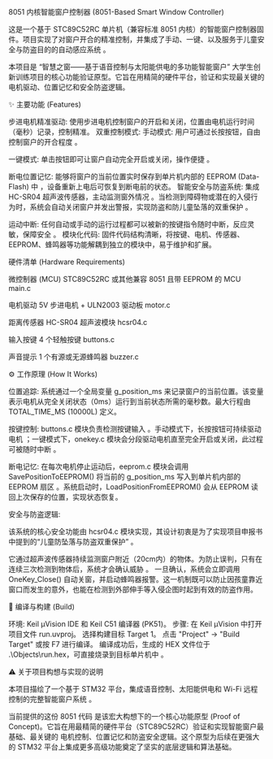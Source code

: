 8051 内核智能窗户控制器 (8051-Based Smart Window Controller)

这是一个基于 STC89C52RC 单片机（兼容标准 8051 内核）的智能窗户控制器固件。项目实现了对窗户开合的精准控制，并集成了手动、一键、以及服务于儿童安全与防盗目的的自动感应系统 。

本项目是 “智慧之窗——基于语音控制与太阳能供电的多功能智能窗户” 大学生创新训练项目的核心功能验证原型。它旨在用精简的硬件平台，验证和实现最关键的电机驱动、位置记忆和安全防盗逻辑。

✨ 主要功能 (Features)

步进电机精准驱动: 使用步进电机控制窗户的开启和关闭，位置由电机运行时间（毫秒）记录，控制精准。
双重控制模式:
手动模式: 用户可通过长按按钮，自由控制窗户的开合程度 。

一键模式: 单击按钮即可让窗户自动完全开启或关闭，操作便捷 。

断电位置记忆: 能够将窗户的当前位置实时保存到单片机内部的 EEPROM (Data-Flash) 中 ，设备重新上电后可恢复到断电前的状态。
智能安全与防盗系统: 集成 HC-SR04 超声波传感器，主动监测窗外情况 。当检测到障碍物或潜在的入侵行为时，系统会自动关闭窗户并发出警报，实现防盗和防儿童坠落的双重保护 。

运动中断: 任何自动或手动的运行过程都可以被新的按键指令随时中断，反应灵敏，保障安全 。
模块化代码: 固件代码结构清晰，将按键、电机、传感器、EEPROM、蜂鸣器等功能解耦到独立的模块中，易于维护和扩展。

硬件清单 (Hardware Requirements)

微控制器 (MCU)	STC89C52RC 或其他兼容 8051 且带 EEPROM 的 MCU	main.c

电机驱动	5V 步进电机 + ULN2003 驱动板	motor.c

距离传感器	HC-SR04 超声波模块	hcsr04.c

输入按键	4 个轻触按键	buttons.c

声音提示	1 个有源或无源蜂鸣器	buzzer.c

⚙️ 工作原理 (How It Works)

位置追踪: 系统通过一个全局变量 g_position_ms 来记录窗户的当前位置。该变量表示电机从完全关闭状态（0ms）运行到当前状态所需的毫秒数。最大行程由 TOTAL_TIME_MS (10000L) 定义。

按键控制: buttons.c 模块负责检测按键输入 。手动模式下，长按按钮可持续驱动电机 ；一键模式下，onekey.c 模块会分段驱动电机直至完全开启或关闭，此过程可被随时中断 。

断电记忆: 在每次电机停止运动后，eeprom.c 模块会调用 SavePositionToEEPROM() 将当前的 g_position_ms 写入到单片机内部的 EEPROM 扇区 。系统启动时，LoadPositionFromEEPROM() 会从 EEPROM 读回上次保存的位置，实现状态恢复。

安全与防盗逻辑:

该系统的核心安全功能由 hcsr04.c 模块实现，其设计初衷是为了实现项目申报书中提到的“儿童防坠落与防盗双重保护” 。

它通过超声波传感器持续监测窗户附近（20cm内）的物体。为防止误判，只有在连续三次检测到物体后，系统才会确认威胁 。
一旦确认，系统会立即调用 OneKey_Close() 自动关窗，并启动蜂鸣器报警。这一机制既可以防止因孩童靠近窗口而发生的意外，也能在检测到外部伸手等入侵企图时起到有效的防盗作用。

🔧 编译与构建 (Build)

环境: Keil µVision IDE 和 Keil C51 编译器 (PK51)。
步骤:
在 Keil µVision 中打开项目文件 run.uvproj。
选择构建目标 Target 1。
点击 "Project" -> "Build Target" 或按 F7 进行编译。
编译成功后，生成的 HEX 文件位于 .\Objects\run.hex，可直接烧录到目标单片机中 。

⚠️ 关于项目构想与实现的说明

本项目描绘了一个基于 STM32 平台，集成语音控制、太阳能供电和 Wi-Fi 远程控制的完整智能窗户系统 。

当前提供的这份 8051 代码 是该宏大构想下的一个核心功能原型 (Proof of Concept)。它旨在用最精简的硬件平台（STC89C52RC）验证和实现智能窗户最基础、最关键的 电机控制、位置记忆和防盗安全逻辑。这个原型为后续在更强大的 STM32 平台上集成更多高级功能奠定了坚实的底层逻辑和算法基础。
